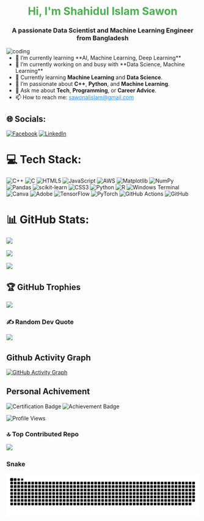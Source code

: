 
<h1 align="center" style="color: #4CAF50;">Hi, I'm Shahidul Islam Sawon</h1>
<h3 align="center">A passionate Data Scientist and Machine Learning Engineer from Bangladesh</h3> 
<img align="right" alt="coding" width="550" src="https://miro.medium.com/v2/resize:fit:679/0*tD5kEC2JYcKHH0zO.gif" />

<ul>
  <li>🌱 I’m currently learning **AI, Machine Learning, Deep Learning**</li>
  <li>🌱 I’m currently working on and busy with **Data Science, Machine Learning**</li>
  <li>🌱 Currently learning <strong>Machine Learning</strong> and <strong>Data Science</strong>.</li>
  <li>🔧 I’m passionate about <strong>C++</strong>, <strong>Python</strong>, and <strong>Machine Learning</strong>.</li>
  <li>💬 Ask me about <strong>Tech</strong>, <strong>Programming</strong>, or <strong>Career Advice</strong>.</li>
  <li>📫 How to reach me: <a href="mailto:sawonalislam@gmail.com" style="color: #1E90FF;">sawonalislam@gmail.com</a></li>
</ul>


## 🌐 Socials:
[![Facebook](https://img.shields.io/badge/Facebook-%231877F2.svg?logo=Facebook&logoColor=white)](https://facebook.com/sawonalislam) [![LinkedIn](https://img.shields.io/badge/LinkedIn-%230077B5.svg?logo=linkedin&logoColor=white)](https://linkedin.com/in/shahidul-islam-sawon/) 

# 💻 Tech Stack:
![C++](https://img.shields.io/badge/c++-%2300599C.svg?style=for-the-badge&logo=c%2B%2B&logoColor=white) ![C](https://img.shields.io/badge/c-%2300599C.svg?style=for-the-badge&logo=c&logoColor=white) ![HTML5](https://img.shields.io/badge/html5-%23E34F26.svg?style=for-the-badge&logo=html5&logoColor=white) ![JavaScript](https://img.shields.io/badge/javascript-%23323330.svg?style=for-the-badge&logo=javascript&logoColor=%23F7DF1E) ![AWS](https://img.shields.io/badge/AWS-%23FF9900.svg?style=for-the-badge&logo=amazon-aws&logoColor=white) ![Matplotlib](https://img.shields.io/badge/Matplotlib-%23ffffff.svg?style=for-the-badge&logo=Matplotlib&logoColor=black) ![NumPy](https://img.shields.io/badge/numpy-%23013243.svg?style=for-the-badge&logo=numpy&logoColor=white) ![Pandas](https://img.shields.io/badge/pandas-%23150458.svg?style=for-the-badge&logo=pandas&logoColor=white) ![scikit-learn](https://img.shields.io/badge/scikit--learn-%23F7931E.svg?style=for-the-badge&logo=scikit-learn&logoColor=white) ![CSS3](https://img.shields.io/badge/css3-%231572B6.svg?style=for-the-badge&logo=css3&logoColor=white) ![Python](https://img.shields.io/badge/python-3670A0?style=for-the-badge&logo=python&logoColor=ffdd54) ![R](https://img.shields.io/badge/r-%23276DC3.svg?style=for-the-badge&logo=r&logoColor=white) ![Windows Terminal](https://img.shields.io/badge/Windows%20Terminal-%234D4D4D.svg?style=for-the-badge&logo=windows-terminal&logoColor=white) ![Canva](https://img.shields.io/badge/Canva-%2300C4CC.svg?style=for-the-badge&logo=Canva&logoColor=white) ![Adobe](https://img.shields.io/badge/adobe-%23FF0000.svg?style=for-the-badge&logo=adobe&logoColor=white) ![TensorFlow](https://img.shields.io/badge/TensorFlow-%23FF6F00.svg?style=for-the-badge&logo=TensorFlow&logoColor=white) ![PyTorch](https://img.shields.io/badge/PyTorch-%23EE4C2C.svg?style=for-the-badge&logo=PyTorch&logoColor=white) ![GitHub Actions](https://img.shields.io/badge/github%20actions-%232671E5.svg?style=for-the-badge&logo=githubactions&logoColor=white) ![GitHub](https://img.shields.io/badge/github-%23121011.svg?style=for-the-badge&logo=github&logoColor=white)



# 📊 GitHub Stats:

<!-- GitHub Profile Stats -->
![](https://github-readme-stats.vercel.app/api?username=coderpheonix&theme=radical&hide_border=false&include_all_commits=false&count_private=false)<br/>

<!-- GitHub Streak Stats -->
![](https://github-readme-streak-stats.herokuapp.com/?user=coderpheonix&theme=radical&hide_border=false)<br/>

<!-- Top Languages Stats -->
![](https://github-readme-stats.vercel.app/api/top-langs/?username=coderpheonix&theme=radical&hide_border=false&include_all_commits=false&count_private=false&layout=compact)


## 🏆 GitHub Trophies
![](https://github-profile-trophy.vercel.app/?username=coderpheonix&theme=radical&no-frame=false&no-bg=false&margin-w=4)


### ✍️ Random Dev Quote
![](https://quotes-github-readme.vercel.app/api?type=horizontal&theme=radical)

## Github Activity Graph
[![GitHub Activity Graph](https://github-readme-activity-graph.vercel.app/graph?username=coderpheonix&theme=github&hide_border=true&area=true)](https://github.com/ashutosh00710/github-readme-activity-graph)




## Personal Achivement
![Certification Badge](https://img.shields.io/badge/Completed-Certified%20Data%20Analyst-green)
![Achievement Badge](https://img.shields.io/badge/100%20LeetCode%20Problems-Completed-blue)

![Profile Views](https://komarev.com/ghpvc/?username=coderpheonix)


### 🔝 Top Contributed Repo
![](https://github-contributor-stats.vercel.app/api?username=coderpheonix&limit=5&theme=tokyonight&combine_all_yearly_contributions=true)

### Snake
![](https://raw.githubusercontent.com/Platane/snk/output/github-contribution-grid-snake.svg)


<!-- Proudly created with GPRM ( https://gprm.itsvg.in ) -->
